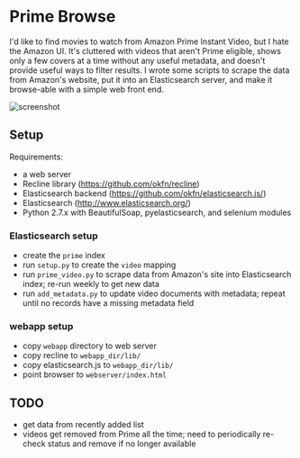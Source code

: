 # Prime Browse

I'd like to find movies to watch from Amazon Prime Instant Video, but I hate
the Amazon UI.  It's cluttered with videos that aren't Prime eligible, shows
only a few covers at a time without any useful metadata, and doesn't provide
useful ways to filter results.  I wrote some scripts to scrape the data from
Amazon's website, put it into an Elasticsearch server, and make it browse-able
with a simple web front end.

![screenshot](https://github.com/kielni/prime-browse/blob/master/img/screenshot.png "Screenshot")

## Setup

Requirements:

  * a web server
  * Recline library (https://github.com/okfn/recline)
  * Elasticsearch backend (https://github.com/okfn/elasticsearch.js/)
  * Elasticsearch (http://www.elasticsearch.org/)
  * Python 2.7.x with BeautifulSoap, pyelasticsearch, and selenium modules

### Elasticsearch setup

  * create the `prime` index
  * run `setup.py` to create the `video` mapping 
  * run `prime_video.py` to scrape data from Amazon's site into Elasticsearch index; re-run weekly to get new data
  * run `add_metadata.py` to update video documents with metadata; repeat until no records have a missing metadata field
   

### webapp setup

  * copy `webapp` directory to web server
  * copy recline to `webapp_dir/lib/`
  * copy elasticsearch.js to `webapp_dir/lib/`
  * point browser to `webserver/index.html`

## TODO

  * get data from recently added list
  * videos get removed from Prime all the time; need to periodically re-check status and remove if no longer available

   